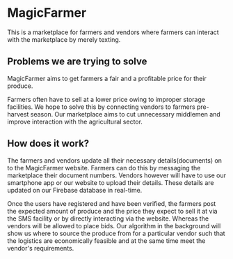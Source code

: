 # MagicFarmer
This is a marketplace for farmers and vendors where farmers can interact 
with the marketplace by merely texting.

## Problems we are trying to solve

MagicFarmer aims to get farmers a fair and a profitable price
for their produce. 

Farmers often have to sell at a lower price owing to improper storage facilities.
We hope to solve this by connecting vendors to farmers pre-harvest season. Our marketplace aims to cut unnecessary middlemen and improve interaction with the agricultural sector.


## How does it work?

The farmers and vendors update all their necessary details(documents) on to the MagicFarmer website.
Farmers can do this by messaging the marketplace their document numbers. 
Vendors however will have to use our smartphone app or our website to upload their details.
These details are updated on our Firebase database in real-time.

Once the users have registered and have been verified, the farmers post the expected amount of produce and the price they expect to sell it at via the SMS facility or by directly interacting via the website.
Whereas the vendors will be allowed to place bids.
Our algorithm in the background will show us where to source the produce from for a particular vendor such that the logistics are economically feasible and at the same time meet the vendor's requirements.
